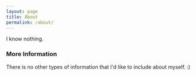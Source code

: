 ```yaml
---
layout: page
title: About
permalink: /about/
---
```


I know nothing.

### More Information

There is no other types of information that I'd like to include about myself. :)
